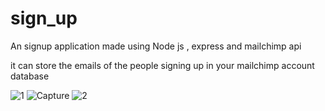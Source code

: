 # sign_up

An signup application made using Node js , express and mailchimp api 

it can store the emails of the people signing up in your mailchimp account database

![1](https://user-images.githubusercontent.com/92429890/152016467-59c6a39e-54fd-4678-8b1f-1a8a73eb29a0.JPG)
![Capture](https://user-images.githubusercontent.com/92429890/152016473-5ddbb561-ac72-44ef-b64e-c1cdf75bb344.JPG)
![2](https://user-images.githubusercontent.com/92429890/152016478-d88ce44d-f73e-4634-82dd-f13418ca7b06.JPG)
